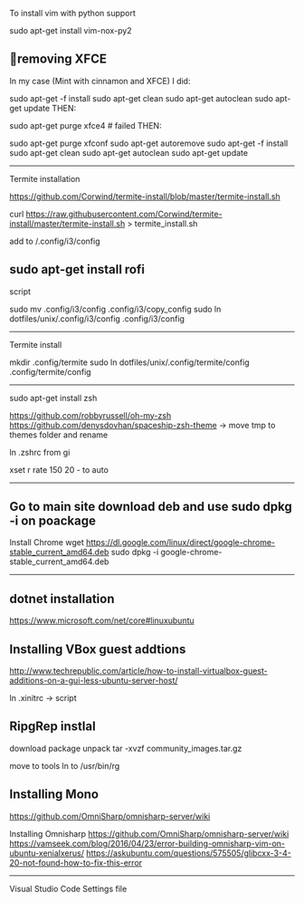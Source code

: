 To install vim with python support

sudo apt-get install vim-nox-py2

removing XFCE 
----------------------------------------------------
In my case (Mint with cinnamon and XFCE) I did:

sudo apt-get -f install
sudo apt-get clean
sudo apt-get autoclean
sudo apt-get update
THEN:

sudo apt-get purge xfce4  # failed
THEN:

sudo apt-get purge xfconf
sudo apt-get autoremove
sudo apt-get -f install
sudo apt-get clean
sudo apt-get autoclean
sudo apt-get update

----------------------------------------------------------
Termite installation

https://github.com/Corwind/termite-install/blob/master/termite-install.sh

curl https://raw.githubusercontent.com/Corwind/termite-install/master/termite-install.sh > termite_install.sh

add to /.config/i3/config

sudo apt-get install rofi
----------------------------------------------------------
script 

sudo mv .config/i3/config .config/i3/copy_config
sudo ln dotfiles/unix/.config/i3/config .config/i3/config

------------------------------------------------------------
Termite install

mkdir .config/termite
sudo ln dotfiles/unix/.config/termite/config .config/termite/config

---------------------------------------
sudo apt-get install zsh

https://github.com/robbyrussell/oh-my-zsh
https://github.com/denysdovhan/spaceship-zsh-theme -> move tmp to themes folder and rename

ln .zshrc from gi


xset r rate 150 20 - to auto


--------------------------------------
Go to main site download deb and use sudo dpkg -i on poackage
-------------------------------------------
Install Chrome
wget https://dl.google.com/linux/direct/google-chrome-stable_current_amd64.deb
sudo dpkg -i google-chrome-stable_current_amd64.deb

--------------------------------------------

dotnet installation
--------------------------------
https://www.microsoft.com/net/core#linuxubuntu


Installing VBox guest addtions
------------------------------------
http://www.techrepublic.com/article/how-to-install-virtualbox-guest-additions-on-a-gui-less-ubuntu-server-host/

ln .xinitrc -> script


RipgRep instlal
----------------
download package
unpack
tar -xvzf community_images.tar.gz

move to tools
ln to /usr/bin/rg


Installing Mono
------------------
https://github.com/OmniSharp/omnisharp-server/wiki

Installing Omnisharp
https://github.com/OmniSharp/omnisharp-server/wiki
https://vamseek.com/blog/2016/04/23/error-building-omnisharp-vim-on-ubuntu-xenialxerus/
https://askubuntu.com/questions/575505/glibcxx-3-4-20-not-found-how-to-fix-this-error


------------------
Visual Studio Code Settings file
